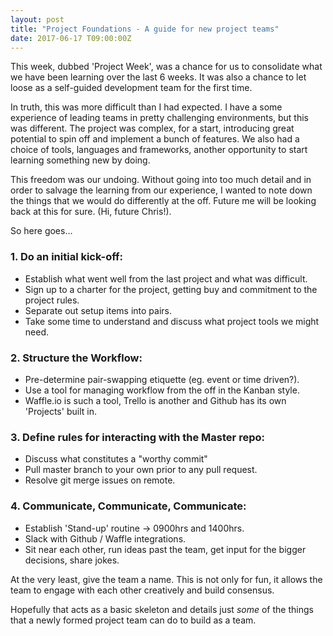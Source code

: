 ```yaml
---
layout: post
title: "Project Foundations - A guide for new project teams"
date: 2017-06-17 T09:00:00Z
---
```


This week, dubbed 'Project Week', was a chance for us to consolidate what we have been learning over the last 6 weeks. It was also a chance to let loose as a self-guided development team for the first time.

In truth, this was more difficult than I had expected. I have a some experience of leading teams in pretty challenging environments, but this was different. The project was complex, for a start, introducing great potential to spin off and implement a bunch of features. We also had a choice of tools, languages and frameworks, another opportunity to start learning something new by doing.

This freedom was our undoing. Without going into too much detail and in order to salvage the learning from our experience, I wanted to note down the things that we would do differently at the off. Future me will be looking back at this for sure. (Hi, future Chris!).

So here goes...

### 1. Do an initial kick-off:  
- Establish what went well from the last project and what was difficult.
- Sign up to a charter for the project, getting buy and commitment to the project rules.
- Separate out setup items into pairs.
- Take some time to understand and discuss what project tools we might need.  

### 2. Structure the Workflow:  
- Pre-determine pair-swapping etiquette (eg. event or time driven?).
- Use a tool for managing workflow from the off in the Kanban style.
- Waffle.io is such a tool, Trello is another and Github has its own 'Projects' built in.  

### 3. Define rules for interacting with the Master repo:  
- Discuss what constitutes a "worthy commit"
- Pull master branch to your own prior to any pull request.
- Resolve git merge issues on remote.  

### 4. Communicate, Communicate, Communicate:  
- Establish 'Stand-up' routine -> 0900hrs and 1400hrs.
- Slack with Github / Waffle integrations.
- Sit near each other, run ideas past the team, get input for the bigger decisions, share jokes.  

  
At the very least, give the team a name. This is not only for fun, it allows the team to engage with each other creatively and build consensus.

Hopefully that acts as a basic skeleton and details just _some_ of the things that a newly formed project team can do to build as a team.
